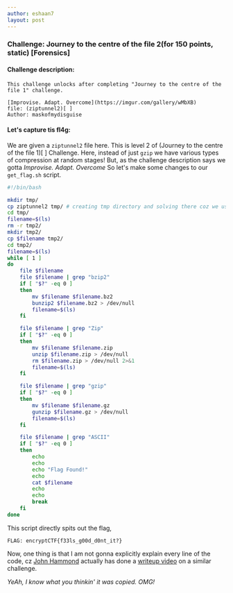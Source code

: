 ```yaml
---
author: eshaan7
layout: post
---
```



### Challenge: Journey to the centre of the file 2(for 150 points, static) [Forensics]

#### Challenge description: 
	
	This challenge unlocks after completing "Journey to the centre of the file 1" challenge.

	[Improvise. Adapt. Overcome](https://imgur.com/gallery/wMbXB)
	file: (ziptunnel2)[ ]
	Author: maskofmydisguise

#### Let's capture tis fl4g: 

We are given a `ziptunnel2` file here. This is level 2 of (Journey to the centre of the file 1)[ ] Challenge.
Here, instead of just `gzip` we have various types of compression at random stages!
But, as the challenge description says we gotta *Improvise. Adapt. Overcome*
So let's make some changes to our `get_flag.sh` script.

```bash
#!/bin/bash

mkdir tmp/
cp ziptunnel2 tmp/ # creating tmp directory and solving there coz we use `ls` to get filenames
cd tmp/
filename=$(ls)
rm -r tmp2/
mkdir tmp2/
cp $filename tmp2/
cd tmp2/
filename=$(ls)
while [ 1 ]
do
	file $filename
	file $filename | grep "bzip2"
	if [ "$?" -eq 0 ]
	then
		mv $filename $filename.bz2
		bunzip2 $filename.bz2 > /dev/null
		filename=$(ls)	
	fi

	file $filename | grep "Zip"
	if [ "$?" -eq 0 ]
	then
		mv $filename $filename.zip
		unzip $filename.zip > /dev/null
		rm $filename.zip > /dev/null 2>&1
		filename=$(ls)	
	fi

	file $filename | grep "gzip"
	if [ "$?" -eq 0 ]
	then
		mv $filename $filename.gz
		gunzip $filename.gz > /dev/null
		filename=$(ls)
	fi

	file $filename | grep "ASCII"
	if [ "$?" -eq 0 ]
	then
		echo 
		echo
		echo "Flag Found!"
		echo
		cat $filename
		echo
		echo
		break
	fi
done
```

This script directly spits out the flag, 

	FLAG: encryptCTF{f33ls_g00d_d0nt_it?}

Now, one thing is that I am not gonna explicitly explain every line of the code, cz <a href="https://www.youtube.com/user/RootOfTheNull">John Hammond</a> actually has done a <a href="https://www.youtube.com/watch?v=wRSwagjvSqU">writeup video</a> on a similar challenge.

*YeAh, I know what you thinkin' it was copied. OMG!*